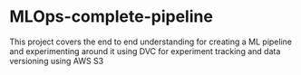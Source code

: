 # MLOps-complete-pipeline
This project covers the end to end understanding for creating a ML pipeline and experimenting around it using DVC  for experiment tracking and data versioning using AWS S3
